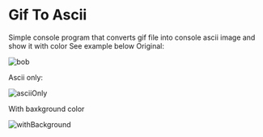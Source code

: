 # Gif To Ascii
Simple console program that converts gif file into console ascii image and show it with color
See example below
Original:

![bob](https://github.com/AnriiAndrushko/GifToAscii/assets/60018197/9cc5f0db-67a6-4e42-8597-4aa280dc310b)

Ascii only:

![asciiOnly](https://github.com/AnriiAndrushko/GifToAscii/assets/60018197/52abe79d-1d6e-4aba-9875-8a9cdc51ae84)

With baxkground color

![withBackground](https://github.com/AnriiAndrushko/GifToAscii/assets/60018197/0aa3287d-be53-417d-af0d-c4c0879ede1c)
